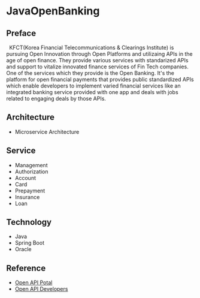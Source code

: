 # JavaOpenBanking

## Preface
&nbsp;&nbsp;KFCT(Korea Financial Telecommunications & Clearings Institute) is pursuing Open Innovation through Open Platforms and utilizaing APIs in the age of open finance. They provide various services with standarized APIs and support to vitalize innovated finance services of Fin Tech companies. One of the services which they provide is the Open Banking. It's the platform for open financial payments that provides public standardized APIs which enable developers to implement varied financial services like an integrated banking service provided with one app and deals with jobs related to engaging deals by those APIs.

## Architecture
- Microservice Architecture

## Service
- Management
- Authorization
- Account
- Card
- Prepayment
- Insurance
- Loan

## Technology
- Java
- Spring Boot
- Oracle

## Reference
- <a href="https://openapi.kftc.or.kr/main" target="_blank">Open API Potal</a>
- <a href="https://developers.kftc.or.kr/dev" target="_blan">Open API Developers</a>
